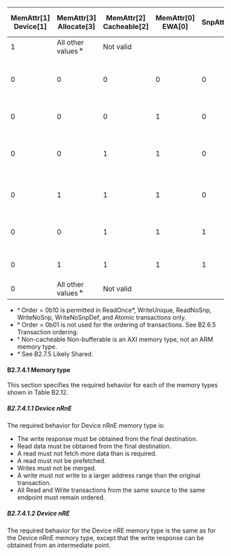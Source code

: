| MemAttr[1] </br> Device[1] | MemAttr[3] </br> Allocate[3] | MemAttr[2] </br> Cacheable[2] | MemAttr[0] </br> EWA[0] | SnpAttr | LikelyShared | Order[1] | Order[0] | ARM Memory type                     |
|----------------------------|------------------------------|-------------------------------|-------------------------|---------|--------------|----------|----------|-------------------------------------|
| 1                          | All other values ᵇ                                                                                                                    | Not valid                           |
| 0                          | 0                            | 0                             | 0                       | 0       | 0            | 0/1 ᵃ    | 0        | Non-cacheable Non-bufferable ᶜ      |
| 0                          | 0                            | 0                             | 1                       | 0       | 0            | 0/1 ᵃ    | 0        | Non-cacheable Bufferable            |
| 0                          | 0                            | 1                             | 1                       | 0       | 0            | 0/1 ᵃ    | 0        | Non-snoopable WriteBack No-allocate |
| 0                          | 1                            | 1                             | 1                       | 0       | 0            | 0/1 ᵃ    | 0        | Non-snoopable WriteBack allocate    |
| 0                          | 0                            | 1                             | 1                       | 1       | 0/1 ᵈ        | 0/1 ᵃ    | 0        | Snoopable WriteBack No-allocate     |
| 0                          | 1                            | 1                             | 1                       | 1       | 0/1 ᵈ        | 0/1 ᵃ    | 0        | Snoopable WriteBack Allocate        |
| 0                          | All other values ᵇ                                                                                                                    | Not valid                           |

- ᵃ Order = 0b10 is permitted in ReadOnce*, WriteUnique, ReadNoSnp, WriteNoSnp, WriteNoSnpDef, and Atomic transactions only.
- ᵇ Order = 0b01 is not used for the ordering of transactions. See B2.6.5 Transaction ordering.
- ᶜ Non-cacheable Non-bufferable is an AXI memory type, not an ARM memory type.
- ᵈ See B2.7.5 Likely Shared.

#### B2.7.4.1 Memory type

This section specifies the required behavior for each of the memory types shown in Table B2.12.

##### B2.7.4.1.1 Device nRnE

The required behavior for Device nRnE memory type is:

- The write response must be obtained from the final destination.
- Read data must be obtained from the final destination.
- A read must not fetch more data than is required.
- A read must not be prefetched.
- Writes must not be merged.
- A write must not write to a larger address range than the original transaction.
- All Read and Write transactions from the same source to the same endpoint must remain ordered.

##### B2.7.4.1.2 Device nRE

The required behavior for the Device nRE memory type is the same as for the Device nRnE memory type, except that the write response can be obtained from an intermediate point.